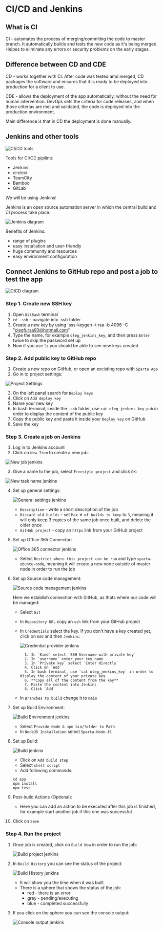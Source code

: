 # CI/CD and Jenkins

## What is CI

CI - automates the process of merging/commiting the code to master branch. It automatically builds and tests the new code as it's being merged. Helpes to eliminate any errors or security problems on the early stages.

## Difference between CD and CDE

CD - works together with CI. After code was tested amd merged, CD packages the software and ensures that it is ready to be deployed into production for a client to use.

CDE - allows the deployment of the app automatically, without the need for human intervention. DevOps sets the criteria for code releases, and when those criterias are met and validated, the code is deployed into the production environment.

Main difference is that in CD the deployment is done manually.


## Jenkins and other tools

![CI/CD tools](resources/CICD_tools.webp)

Tools for CI/CD pipiline:

* Jenkins
* circleci
* TeamCity
* Bamboo
* GitLab

We will be using Jenkins!

Jenkins is an open source automation server in which the central build and CI process take place.

![Jenkins diagram](resources/Jenkins_diagram.webp)


Benefits of Jenkins:
* range of plugins
* easy installation and user-friendly
* huge community and resources
* easy environment configuration


## Connect Jenkins to GitHub repo and post a job to test the app

![CICD diagram](resources/CICD.png)

### Step 1. Create new SSH key

1. Open `GitBash` terminal
2. `cd .ssh` - navigate into .ssh folder
3. Create a new key by using `sss-keygen -t rsa -b 4096 -C "olegfursa93@hotmail.com"
4. Type the name, for example `oleg_jenkins_key`, and then press `Enter` twice to skip the password set up
5. Now if you use `ls` you should be able to see new keys created

### Step 2. Add public key to GitHub repo
1. Create a new repo on GitHub, or open an excisting repo with `Sparta App`
2. Go in to project settings:

![Project Settings](resources/project_settings.JPG)

3. On the left panel search for `Deploy keys`
4. Click on `Add deploy key`
5. Name your new key
6. In bash terminal, inside the `.ssh` folder, use `cat oleg_jenkins_key.pub` in order to display the content of the public key
7. Copy the public key and paste it inside your `Deploy key` on GitHub
8. Save the key


### Step 3. Create a job on Jenkins

1. Log in to Jenkins account
2. Click on `New Item` to create a new job:

![New job jenkins](resources/jenkins_new_item.JPG)

3. Give a name to the job, select `Freestyle project` and click `OK`:

![New task name jenkins](resources/jenkins_name_new_job.JPG)

4. Set up general settings:

    ![General settings jenkins](resources/jenkins_general_settings.JPG)

    * `Description` - write a short description of the job
    * `Discard old builds` - set `Max # of builds to keep` to `3`, meaning it will only keep 3 copies of the same job once built, and delete the older once
    * `GitHub project` - copy an `https` link from your GitHub project

5. Set up Office 365 Connector:

    ![Office 365 connector jenkins](resources/jenkins_office365_connector.JPG)

    * Select `Restrict where this project can be run` and type `sparta-ubuntu-node`, meaning it will create a new node outside of master node in order to run the job

6. Set up Source code management:

    ![Source code management jenkins](resources/jenkins_source-code_manager.JPG)

    Here we establish connection with GitHub, as thats where our code will be managed:

    * Select `Git`
    * In `Repository URL` copy an `ssh` link from your GitHub project
    * In `Credentials` select the key. If you don't have a key created yet, click on `Add` and then `Jenkins`:

        ![Credential provider jenkins](resources/jenkins_credential_provider.JPG)

            1. In `Kind` select `SSH Username with private key`
            2. In `username` enter your key name
            3. In `Private key` select `Enter directly`
            4. Click on `Add`
            5. In bash terminal, use `cat oleg_jenkins_key` in order to display the content of your private key
            6. **Copy all of the content from the key** 
            7. Paste the content into Jenkins
            8. Click `Add`
    * In `Branches to build` change it to `main`

7. Set up Build Environment:

    ![Build Environment jenkins](resources/jenkins_build_environment.JPG)

    * Select `Provide Node & npm bin/folder to Path`
    * In `NodeJS Installation` select `Sparta-Node-JS` 

8. Set up Build:

    ![Build jenkins](resources/jenkins_build.JPG)

    * Click on `Add build step`
    * Select `shell script`
    * Add following commands:
    ```
    cd app
    npm install
    npm test
    ```

9. Post-build Actions (Optional):
    * Here you can add an action to be executed after this job is finished, for example start another job if this one was successful

10. Click on `Save`

### Step 4. Run the project

1. Once job is created, click on `Build Now` in order to run the job:

    ![Build project jenkins](resources/jenkins_job_created.JPG)

2. In `Build History` you can see the status of the project:

    ![Build History jenkins](resources/jenkins_build_history.JPG)

    * It will show you the time when it was built
    * There is a sphere that shows the status of the job:
        * red - there is an error
        * grey - pending/executing
        * blue - completed successfully

3. If you click on the sphere you can see the console output:

    ![Console output jenkins](resources/jenkins_console_output.JPG)
